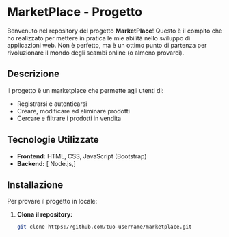 # MarketPlace - Progetto 

Benvenuto nel repository del progetto **MarketPlace**! Questo è il compito che ho realizzato per mettere in pratica le mie abilità nello sviluppo di applicazioni web. Non è perfetto, ma è un ottimo punto di partenza per rivoluzionare il mondo degli scambi online (o almeno provarci).

## Descrizione

Il progetto è un marketplace che permette agli utenti di:
- Registrarsi e autenticarsi
- Creare, modificare ed eliminare prodotti
- Cercare e filtrare i prodotti in vendita


## Tecnologie Utilizzate

- **Frontend:** HTML, CSS, JavaScript (Bootstrap)
- **Backend:** [ Node.js,]


## Installazione

Per provare il progetto in locale:

1. **Clona il repository:**
   ```bash
   git clone https://github.com/tuo-username/marketplace.git
